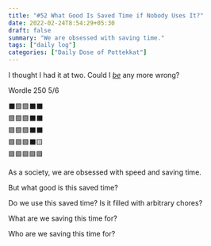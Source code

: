 ```yaml
---
title: "#52 What Good Is Saved Time if Nobody Uses It?"
date: 2022-02-24T8:54:29+05:30
draft: false
summary: "We are obsessed with saving time."
tags: ["daily log"]
categories: ["Daily Dose of Pottekkat"]
---
```


I thought I had it at two. Could I _[be](https://memegenerator.net/img/instances/59277106/could-i-be-any-more-wrong.jpg)_ any more wrong?

Wordle 250 5/6

⬛🟩🟩⬛⬛\
🟩🟩🟩⬛⬛\
🟩🟩🟩⬛⬛\
🟩🟩🟩⬛🟨\
🟩🟩🟩🟩🟩

As a society, we are obsessed with speed and saving time.

But what good is this saved time?

Do we use this saved time? Is it filled with arbitrary chores?

What are we saving this time for?

Who are we saving this time for?
